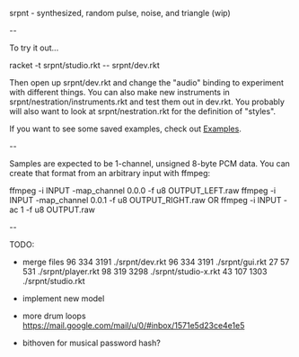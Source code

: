 srpnt - synthesized, random pulse, noise, and triangle (wip)

--

To try it out...

racket -t srpnt/studio.rkt -- srpnt/dev.rkt

Then open up srpnt/dev.rkt and change the "audio" binding to
experiment with different things. You can also make new instruments in
srpnt/nestration/instruments.rkt and test them out in dev.rkt. You
probably will also want to look at srpnt/nestration.rkt for the
definition of "styles".

If you want to see some saved examples, check out
[Examples](examples/README.md).

--

Samples are expected to be 1-channel, unsigned 8-byte PCM data. You
can create that format from an arbitrary input with ffmpeg:

ffmpeg -i INPUT -map_channel 0.0.0 -f u8 OUTPUT_LEFT.raw
ffmpeg -i INPUT -map_channel 0.0.1 -f u8 OUTPUT_RIGHT.raw
OR
ffmpeg -i INPUT -ac 1 -f u8 OUTPUT.raw

--

TODO:

* merge files
      96     334    3191 ./srpnt/dev.rkt
      96     334    3191 ./srpnt/gui.rkt
      27      57     531 ./srpnt/player.rkt
      98     319    3298 ./srpnt/studio-x.rkt
      43     107    1303 ./srpnt/studio.rkt

* implement new model

* more drum loops
  https://mail.google.com/mail/u/0/#inbox/1571e5d23ce4e1e5

* bithoven for musical password hash?
